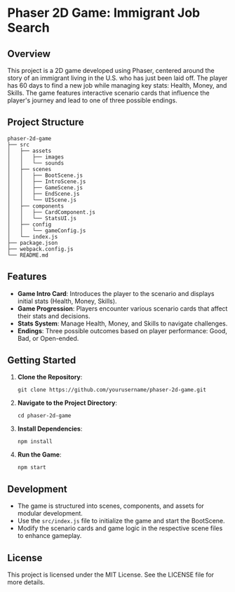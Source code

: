 # Phaser 2D Game: Immigrant Job Search

## Overview
This project is a 2D game developed using Phaser, centered around the story of an immigrant living in the U.S. who has just been laid off. The player has 60 days to find a new job while managing key stats: Health, Money, and Skills. The game features interactive scenario cards that influence the player's journey and lead to one of three possible endings.

## Project Structure
```
phaser-2d-game
├── src
│   ├── assets
│   │   ├── images
│   │   └── sounds
│   ├── scenes
│   │   ├── BootScene.js
│   │   ├── IntroScene.js
│   │   ├── GameScene.js
│   │   ├── EndScene.js
│   │   └── UIScene.js
│   ├── components
│   │   ├── CardComponent.js
│   │   └── StatsUI.js
│   ├── config
│   │   └── gameConfig.js
│   └── index.js
├── package.json
├── webpack.config.js
└── README.md
```

## Features
- **Game Intro Card**: Introduces the player to the scenario and displays initial stats (Health, Money, Skills).
- **Game Progression**: Players encounter various scenario cards that affect their stats and decisions.
- **Stats System**: Manage Health, Money, and Skills to navigate challenges.
- **Endings**: Three possible outcomes based on player performance: Good, Bad, or Open-ended.

## Getting Started
1. **Clone the Repository**: 
   ```
   git clone https://github.com/yourusername/phaser-2d-game.git
   ```
2. **Navigate to the Project Directory**:
   ```
   cd phaser-2d-game
   ```
3. **Install Dependencies**:
   ```
   npm install
   ```
4. **Run the Game**:
   ```
   npm start
   ```

## Development
- The game is structured into scenes, components, and assets for modular development.
- Use the `src/index.js` file to initialize the game and start the BootScene.
- Modify the scenario cards and game logic in the respective scene files to enhance gameplay.

## License
This project is licensed under the MIT License. See the LICENSE file for more details.